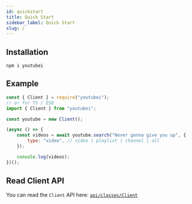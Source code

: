 ```yaml
---
id: quickstart
title: Quick Start
sidebar_label: Quick Start
slug: /
---
```


## Installation

```
npm i youtubei
```

## Example

```js
const { Client } = require("youtubei");
// or for TS / ES6
import { Client } from "youtubei";

const youtube = new Client();

(async () => {
	const videos = await youtube.search("Never gonna give you up", {
		type: "video", // video | playlist | channel | all
	});

	console.log(videos);
})();
```

## Read Client API

You can read the `Client` API here: [`api/classes/Client`](/docs/api/classes/client)
